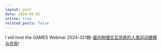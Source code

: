 ```yaml
---
layout: post
date: 2024-05-02
inline: true
related_posts: false
---
```


I will host the GAMES Webinar 2024-321期-[面向物理交互场景的人类运动建模与仿真](https://mp.weixin.qq.com/s/DyqTdv1pid69GPV39uzbGA)!
